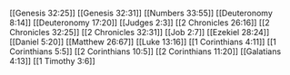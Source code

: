 [[Genesis 32:25]]
[[Genesis 32:31]]
[[Numbers 33:55]]
[[Deuteronomy 8:14]]
[[Deuteronomy 17:20]]
[[Judges 2:3]]
[[2 Chronicles 26:16]]
[[2 Chronicles 32:25]]
[[2 Chronicles 32:31]]
[[Job 2:7]]
[[Ezekiel 28:24]]
[[Daniel 5:20]]
[[Matthew 26:67]]
[[Luke 13:16]]
[[1 Corinthians 4:11]]
[[1 Corinthians 5:5]]
[[2 Corinthians 10:5]]
[[2 Corinthians 11:20]]
[[Galatians 4:13]]
[[1 Timothy 3:6]]
